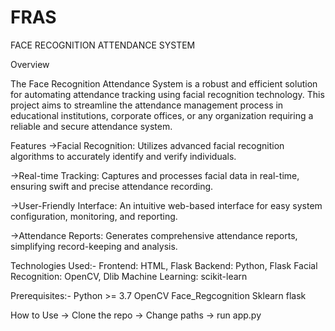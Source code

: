 # FRAS
FACE RECOGNITION ATTENDANCE SYSTEM

Overview

The Face Recognition Attendance System is a robust and efficient solution for automating attendance tracking using facial recognition technology. This project aims to streamline the attendance management process in educational institutions, corporate offices, or any organization requiring a reliable and secure attendance system.

Features
->Facial Recognition: Utilizes advanced facial recognition algorithms to accurately identify and verify individuals.

->Real-time Tracking: Captures and processes facial data in real-time, ensuring swift and precise attendance recording.

->User-Friendly Interface: An intuitive web-based interface for easy system configuration, monitoring, and reporting.

->Attendance Reports: Generates comprehensive attendance reports, simplifying record-keeping and analysis.

Technologies Used:-
Frontend: HTML, Flask
Backend: Python, Flask
Facial Recognition: OpenCV, Dlib
Machine Learning: scikit-learn

Prerequisites:-
Python >= 3.7
OpenCV
Face_Regcognition
Sklearn
flask


How to Use
-> Clone the repo
-> Change paths
-> run app.py
